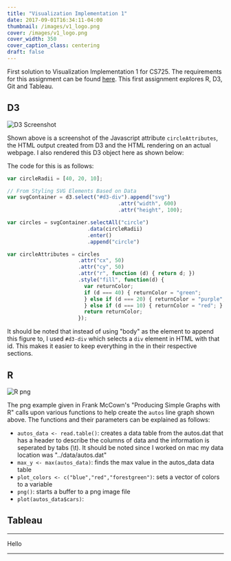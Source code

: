 ```yaml
---
title: "Visualization Implementation 1"
date: 2017-09-01T16:34:11-04:00
thumbnail: /images/v1_logo.png
cover: /images/v1_logo.png
cover_width: 350
cover_caption_class: centering
draft: false
---
```


First solution to Visualization Implementation 1 for CS725. The requirements for this
assignment can be found [here](http://www.cs.odu.edu/~mweigle/CS725-F17/VI1).
This first assignment explores R, D3, Git and Tableau.

<!--more-->

## D3
<link rel="stylesheet" type="text/css" href="/styles/home.css">

<img class="img-limit" alt="D3 Screenshot" src="/images/d3_s1.png">

Shown above is a screenshot of the Javascript attribute `circleAttributes`,
the HTML output created from D3 and the HTML rendering on an actual webpage.
I also rendered this D3 object here as shown below:

<div id="d3-div"></div>

<script src="/scripts/d3.v4.min.js"></script>
<script src="/scripts/v1.js"></script>

The code for this is as follows:

```Javascript
var circleRadii = [40, 20, 10];

// From Styling SVG Elements Based on Data
var svgContainer = d3.select("#d3-div").append("svg")
                                    .attr("width", 600)
                                    .attr("height", 100);

var circles = svgContainer.selectAll("circle")
                          .data(circleRadii)
                          .enter()
                          .append("circle")

var circleAttributes = circles
                       .attr("cx", 50)
                       .attr("cy", 50)
                       .attr("r", function (d) { return d; })
                       .style("fill", function(d) {
                         var returnColor;
                         if (d === 40) { returnColor = "green";
                         } else if (d === 20) { returnColor = "purple";
                         } else if (d === 10) { returnColor = "red"; }
                         return returnColor;
                       });

```

It should be noted that instead of using "body" as the element to append this figure to,
I used `#d3-div` which selects a `div` element in HTML with that id. This makes it easier
to keep everything in the in their respective sections.

## R

<img class="img-limit center-block" alt="R png" src="/images/autos.png">

The png example given in Frank McCown's "Producing Simple Graphs with R" calls upon
various functions to help create the `autos` line graph shown above.
The functions and their parameters can be explained as follows:

- `autos_data <- read.table()`: creates a data table from the autos.dat
that has a header to describe the columns of data and the information is seperated by tabs (\t). It should be noted since I worked on mac my
data location was "../data/autos.dat"
- `max_y <- max(autos_data)`: finds the max value in the autos_data data
table
- `plot_colors <- c("blue","red","forestgreen")`: sets a vector of colors
to a variable
- `png()`: starts a buffer to a png image file
- `plot(autos_data$cars)`: 

## Tableau


---

Hello

---

